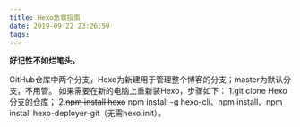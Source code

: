 ```yaml
---
title: Hexo急救指南
date: 2019-09-22 23:26:59
tags:
---
```


**好记性不如烂笔头。**

GitHub仓库中两个分支，Hexo为新建用于管理整个博客的分支；master为默认分支，不用管。
如果需要在新的电脑上重新装Hexo，步骤如下：
1.git clone Hexo分支的仓库；
2.~~npm install hexo~~  npm install -g hexo-cli、npm install、npm install hexo-deployer-git（无需hexo init）。